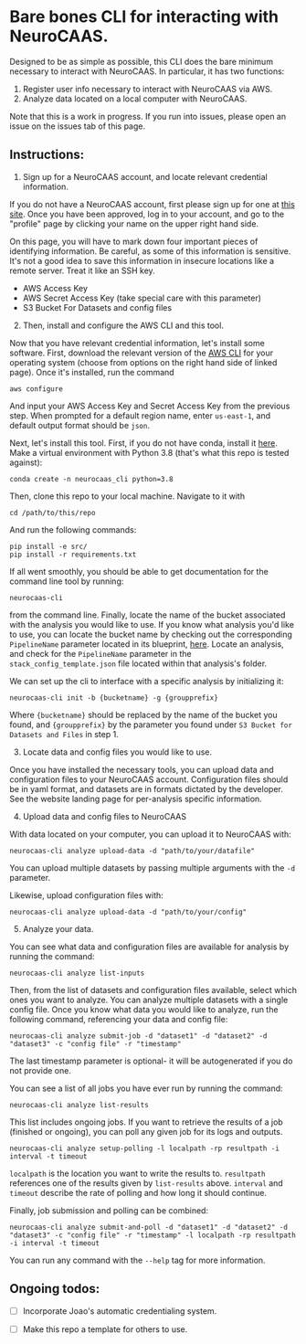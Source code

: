 # Bare bones CLI for interacting with NeuroCAAS. 

Designed to be as simple as possible, this CLI does the bare minimum necessary to interact with NeuroCAAS. In particular, it has two functions: 

1. Register user info necessary to interact with NeuroCAAS via AWS. 
2. Analyze data located on a local computer with NeuroCAAS. 

Note that this is a work in progress. If you run into issues, please open an issue on the issues tab of this page. 

## Instructions: 

1. Sign up for a NeuroCAAS account, and locate relevant credential information. 

If you do not have a NeuroCAAS account, first please sign up for one at [this site](www.neurocaas.org). Once you have been approved, log in to your account, and go to the "profile" page by clicking your name on the upper right hand side. 

On this page, you will have to mark down four important pieces of identifying information. Be careful, as some of this information is sensitive. It's not a good idea to save this information in insecure locations like a remote server. Treat it like an SSH key.

- AWS Access Key
- AWS Secret Access Key (take special care with this parameter)
- S3 Bucket For Datasets and config files

2. Then, install and configure the AWS CLI and this tool. 

Now that you have relevant credential information, let's install some software. First, download the relevant version of the [AWS CLI](https://aws.amazon.com/cli/) for your operating system (choose from options on the right hand side of linked page). Once it's installed, run the command 

```
aws configure
``` 

And input your AWS Access Key and Secret Access Key from the previous step. When prompted for a default region name, enter `us-east-1`, and default output format should be `json`. 

Next, let's install this tool. First, if you do not have conda, install it [here](https://docs.conda.io/projects/conda/en/latest/user-guide/install/index.html). Make a virtual environment with Python 3.8 (that's what this repo is tested against):

```
conda create -n neurocaas_cli python=3.8
```

Then, clone this repo to your local machine. Navigate to it with 

```
cd /path/to/this/repo
``` 

And run the following commands: 

```
pip install -e src/
pip install -r requirements.txt
```

If all went smoothly, you should be able to get documentation for the command line tool by running: 

```
neurocaas-cli 
```

from the command line. Finally, locate the name of the bucket associated with the analysis you would like to use. If you know what analysis you'd like to use, you can locate the bucket name by checking out the corresponding `PipelineName` parameter located in its blueprint, [here](https://github.com/cunningham-lab/neurocaas/tree/master/ncap_iac/ncap_blueprints). Locate an analysis, and check for the `PipelineName` parameter in the `stack_config_template.json` file located within that analysis's folder. 

We can set up the cli to interface with a specific analysis by initializing it:

```
neurocaas-cli init -b {bucketname} -g {groupprefix}
```

Where `{bucketname}` should be replaced by the name of the bucket you found, and `{groupprefix}` by the parameter you found under `S3 Bucket for Datasets and Files` in step 1.   

3. Locate data and config files you would like to use. 

Once you have installed the necessary tools, you can upload data and configuration files to your NeuroCAAS account. Configuration files should be in yaml format, and datasets are in formats dictated by the developer. See the website landing page for per-analysis specific information.  

4. Upload data and config files to NeuroCAAS

With data located on your computer, you can upload it to NeuroCAAS with:

```
neurocaas-cli analyze upload-data -d "path/to/your/datafile"
```

You can upload multiple datasets by passing multiple arguments with the `-d` parameter.  

Likewise, upload configuration files with: 

```
neurocaas-cli analyze upload-data -d "path/to/your/config"
```


5. Analyze your data. 

You can see what data and configuration files are available for analysis by running the command: 

```
neurocaas-cli analyze list-inputs
```

Then, from the list of datasets and configuration files available, select which ones you want to analyze. You can analyze multiple datasets with a single config file. Once you know what data you would like to analyze, run the following command, referencing your data and config file:  

```
neurocaas-cli analyze submit-job -d "dataset1" -d "dataset2" -d "dataset3" -c "config file" -r "timestamp"
```

The last timestamp parameter is optional- it will be autogenerated if you do not provide one. 

You can see a list of all jobs you have ever run by running the command: 

```
neurocaas-cli analyze list-results
```

This list includes ongoing jobs. If you want to retrieve the results of a job (finished or ongoing), you can poll any given job for its logs and outputs. 

```
neurocaas-cli analyze setup-polling -l localpath -rp resultpath -i interval -t timeout
```

`localpath` is the location you want to write the results to. `resultpath` references one of the results given by `list-results` above. `interval` and `timeout` describe the rate of polling and how long it should continue. 

Finally, job submission and polling can be combined: 


```
neurocaas-cli analyze submit-and-poll -d "dataset1" -d "dataset2" -d "dataset3" -c "config file" -r "timestamp" -l localpath -rp resultpath -i interval -t timeout
```

You can run any command with the `--help` tag for more information. 



## Ongoing todos: 
- [ ] Incorporate Joao's automatic credentialing system. 
- [ ] Make this repo a template for others to use. 

